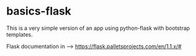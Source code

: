 # basics-flask
This is a very simple version of an app using python-flask with bootstrap templates.

Flask documentation in --> https://flask.palletsprojects.com/en/1.1.x/#
